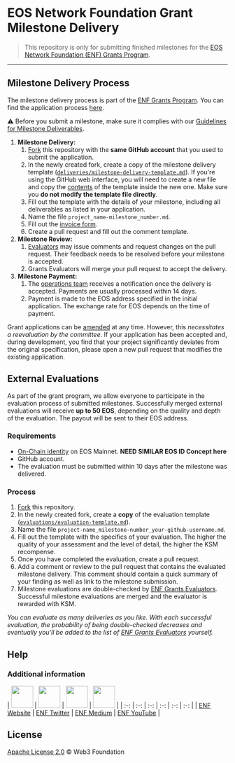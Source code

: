 # EOS Network Foundation Grant Milestone Delivery <!-- omit in toc -->

> This repository is only for submitting finished milestones for the [EOS Network Foundation (ENF) Grants Program](https://github.com/eosnetworkfoundation/grant-framework).

---

## Milestone Delivery Process

The milestone delivery process is part of the [ENF Grants Program](https://github.com/eosnetworkfoundation/grant-framework). You can find the application process [here](https://github.com/eosnetworkfoundation/grant-framework#grant-process-for-new-proposals).  

:warning: Before you submit a milestone, make sure it complies with our [Guidelines for Milestone Deliverables](https://github.com/eosnetworkfoundation/grant-framework/blob/master/docs/milestone-deliverables-guidelines.md).

1. **Milestone Delivery:**
   1. [Fork](https://github.com/eosnetworkfoundation/grant-milestones/fork) this repository with the **same GitHub account** that you used to submit the application.
   2. In the newly created fork, create a copy of the milestone delivery template ([`deliveries/milestone-delivery-template.md`](deliveries/milestone-delivery-template.md)). If you're using the GitHub web interface, you will need to create a new file and copy the [contents](https://raw.githubusercontent.com/eosnetworkfoundation/grant-milestones/master/deliveries/milestone-delivery-template.md) of the template inside the new one. Make sure you **do not modify the template file directly**.
   5. Fill out the template with the details of your milestone, including all deliverables as listed in your application.
   4. Name the file `project_name-milestone_number.md`.
   5. Fill out the [invoice form](https://forms.gle/wLuAzXKa9qYrZQob9).
   6. Create a pull request and fill out the comment template.
2. **Milestone Review:**
   1. [Evaluators](https://github.com/eosnetworkfoundation/grant-framework#grant-evaluators) may issue comments and request changes on the pull request. Their feedback needs to be resolved before your milestone is accepted.
   2. Grants Evaluators will merge your pull request to accept the delivery.
3. **Milestone Payment:**
   1. The [operations team](https://github.com/eosnetworkfoundation/grant-framework#grant-operations) receives a notification once the delivery is accepted. Payments are usually processed within 14 days.
   2. Payment is made to the EOS address specified in the initial application. The exchange rate for EOS depends on the time of payment.

Grant applications can be [amended](https://github.com/eosnetworkfoundation/grant-framework#changes-to-a-grant-after-approval) at any time. However, this _necessitates a reevaluation by the committee_. If your application has been accepted and, during development, you find that your project significantly deviates from the original specification, please open a new pull request that modifies the existing application.

## External Evaluations

As part of the grant program, we allow everyone to participate in the evaluation process of submitted milestones. Successfully merged external evaluations will receive **up to 50 EOS**, depending on the quality and depth of the evaluation. The payout will be sent to their EOS address.

### Requirements

- [On-Chain identity](https://guide.kusama.network/docs/mirror-learn-identity/) on EOS Mainnet. **NEED SIMILAR EOS ID Concept here**
- GitHub account.
- The evaluation must be submitted within 10 days after the milestone was delivered.

### Process

1. [Fork](https://github.com/eosnetworkfoundation/grant-milestones/fork) this repository.
2. In the newly created fork, create a **copy** of the evaluation template ([`evaluations/evaluation-template.md`](evaluations/evaluation-template.md)).
3. Name the file `project-name_milestone-number_your-github-username.md`.
4. Fill out the template with the specifics of your evaluation. The higher the quality of your assessment and the level of detail, the higher the KSM recompense.
5. Once you have completed the evaluation, create a pull request.
6. Add a comment or review to the pull request that contains the evaluated milestone delivery. This comment should contain a quick summary of your finding as well as link to the milestone submission.
7. Milestone evaluations are double-checked by [ENF Grants Evaluators](https://github.com/eosnetworkfoundation/grant-framework#grant-teams). Successful milestone evaluations are merged and the evaluator is rewarded with KSM.

*You can evaluate as many deliveries as you like. With each successful evaluation, the probability of being double-checked decreases and eventually you'll be added to the list of [ENF Grants Evaluators](https://github.com/eosnetworkfoundation/grant-framework#grant-evaluators) yourself.*

## Help

### Additional information

| <img src="src/web.png?s=50" width="50"> | <img src="src/twitter.png?s=50" width="50"> | <img src="src/medium.png?s=50" width="50"> |  <img src="src/youtube-play.png?s=50" width="50"> |
| :-: | :-: | :-: | :-: | :-: | :-: |
| [ENF Website](https://eosn.foundation) | [ENF Twitter](https://twitter.com/eosnfoundation) | [ENF Medium](https://medium.com/eos-network-foundation) |  [ENF YouTube](https://www.youtube.com/c/EverythingEOS) |


## License <!-- omit in toc -->

[Apache License 2.0](LICENSE) © Web3 Foundation
